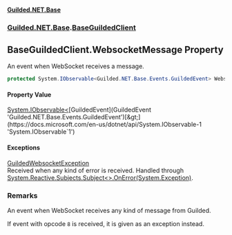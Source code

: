 
#### [Guilded.NET.Base](Guilded_NET_Base 'Guilded_NET_Base')
### [Guilded.NET.Base](Guilded_NET_Base#Guilded_NET_Base 'Guilded.NET.Base').[BaseGuildedClient](BaseGuildedClient 'Guilded.NET.Base.BaseGuildedClient')
## BaseGuildedClient.WebsocketMessage Property
An event when WebSocket receives a message.  
```csharp
protected System.IObservable<Guilded.NET.Base.Events.GuildedEvent> WebsocketMessage { get; }
```

#### Property Value
[System.IObservable&lt;](https://docs.microsoft.com/en-us/dotnet/api/System.IObservable-1 'System.IObservable`1')[GuildedEvent](GuildedEvent 'Guilded.NET.Base.Events.GuildedEvent')[&gt;](https://docs.microsoft.com/en-us/dotnet/api/System.IObservable-1 'System.IObservable`1')

#### Exceptions
[GuildedWebsocketException](GuildedWebsocketException 'Guilded.NET.Base.GuildedWebsocketException')  
Received when any kind of error is received. Handled through [System.Reactive.Subjects.Subject&lt;&gt;.OnError(System.Exception)](https://docs.microsoft.com/en-us/dotnet/api/System.Reactive.Subjects.Subject-1.OnError#System_Reactive_Subjects_Subject_1_OnError_System_Exception_ 'System.Reactive.Subjects.Subject`1.OnError(System.Exception)').
### Remarks
An event when WebSocket receives any kind of message from Guilded.



If event with opcode `8` is received, it is given as an exception instead.

